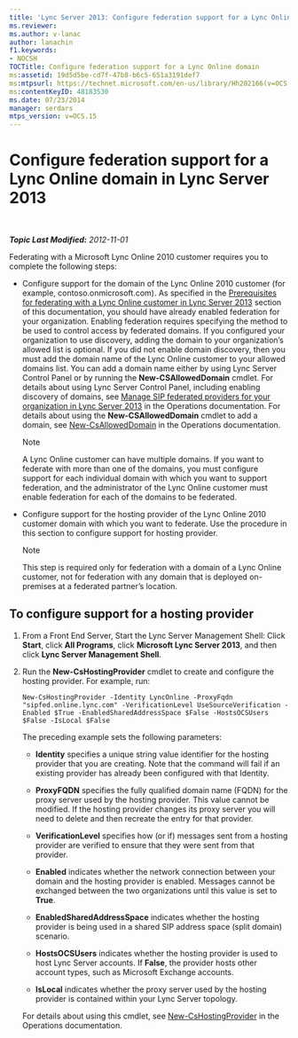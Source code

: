 ```yaml
---
title: 'Lync Server 2013: Configure federation support for a Lync Online domain'
ms.reviewer: 
ms.author: v-lanac
author: lanachin
f1.keywords:
- NOCSH
TOCTitle: Configure federation support for a Lync Online domain
ms:assetid: 19d5d5be-cd7f-47b8-b6c5-651a3191def7
ms:mtpsurl: https://technet.microsoft.com/en-us/library/Hh202166(v=OCS.15)
ms:contentKeyID: 48183530
ms.date: 07/23/2014
manager: serdars
mtps_version: v=OCS.15
---
```


<div data-xmlns="http://www.w3.org/1999/xhtml">

<div class="topic" data-xmlns="http://www.w3.org/1999/xhtml" data-msxsl="urn:schemas-microsoft-com:xslt" data-cs="https://msdn.microsoft.com/">

<div data-asp="https://msdn2.microsoft.com/asp">

# Configure federation support for a Lync Online domain in Lync Server 2013

</div>

<div id="mainSection">

<div id="mainBody">

<span> </span>

_**Topic Last Modified:** 2012-11-01_

Federating with a Microsoft Lync Online 2010 customer requires you to complete the following steps:

  - Configure support for the domain of the Lync Online 2010 customer (for example, contoso.onmicrosoft.com). As specified in the [Prerequisites for federating with a Lync Online customer in Lync Server 2013](lync-server-2013-prerequisites-for-federating-with-a-lync-online-customer.md) section of this documentation, you should have already enabled federation for your organization. Enabling federation requires specifying the method to be used to control access by federated domains. If you configured your organization to use discovery, adding the domain to your organization’s allowed list is optional. If you did not enable domain discovery, then you must add the domain name of the Lync Online customer to your allowed domains list. You can add a domain name either by using Lync Server Control Panel or by running the **New-CSAllowedDomain** cmdlet. For details about using Lync Server Control Panel, including enabling discovery of domains, see [Manage SIP federated providers for your organization in Lync Server 2013](lync-server-2013-manage-sip-federated-providers-for-your-organization.md) in the Operations documentation. For details about using the **New-CSAllowedDomain** cmdlet to add a domain, see [New-CsAllowedDomain](https://docs.microsoft.com/powershell/module/skype/New-CsAllowedDomain) in the Operations documentation.
    
    <div>
    

    > [!NOTE]  
    > A Lync Online customer can have multiple domains. If you want to federate with more than one of the domains, you must configure support for each individual domain with which you want to support federation, and the administrator of the Lync Online customer must enable federation for each of the domains to be federated.

    
    </div>

  - Configure support for the hosting provider of the Lync Online 2010 customer domain with which you want to federate. Use the procedure in this section to configure support for hosting provider.
    
    <div>
    

    > [!NOTE]  
    > This step is required only for federation with a domain of a Lync Online customer, not for federation with any domain that is deployed on-premises at a federated partner’s location.

    
    </div>

<div>

## To configure support for a hosting provider

1.  From a Front End Server, Start the Lync Server Management Shell: Click **Start**, click **All Programs**, click **Microsoft Lync Server 2013**, and then click **Lync Server Management Shell**.

2.  Run the **New-CsHostingProvider** cmdlet to create and configure the hosting provider. For example, run:
    
        New-CsHostingProvider -Identity LyncOnline -ProxyFqdn "sipfed.online.lync.com" -VerificationLevel UseSourceVerification -Enabled $True -EnabledSharedAddressSpace $False -HostsOCSUsers $False -IsLocal $False
    
    The preceding example sets the following parameters:
    
      - **Identity** specifies a unique string value identifier for the hosting provider that you are creating. Note that the command will fail if an existing provider has already been configured with that Identity.
    
      - **ProxyFQDN** specifies the fully qualified domain name (FQDN) for the proxy server used by the hosting provider. This value cannot be modified. If the hosting provider changes its proxy server you will need to delete and then recreate the entry for that provider.
    
      - **VerificationLevel** specifies how (or if) messages sent from a hosting provider are verified to ensure that they were sent from that provider.
    
      - **Enabled** indicates whether the network connection between your domain and the hosting provider is enabled. Messages cannot be exchanged between the two organizations until this value is set to **True**.
    
      - **EnabledSharedAddressSpace** indicates whether the hosting provider is being used in a shared SIP address space (split domain) scenario.
    
      - **HostsOCSUsers** indicates whether the hosting provider is used to host Lync Server accounts. If **False**, the provider hosts other account types, such as Microsoft Exchange accounts.
    
      - **IsLocal** indicates whether the proxy server used by the hosting provider is contained within your Lync Server topology.
    
    For details about using this cmdlet, see [New-CsHostingProvider](https://docs.microsoft.com/powershell/module/skype/New-CsHostingProvider) in the Operations documentation.

</div>

</div>

<span> </span>

</div>

</div>

</div>

